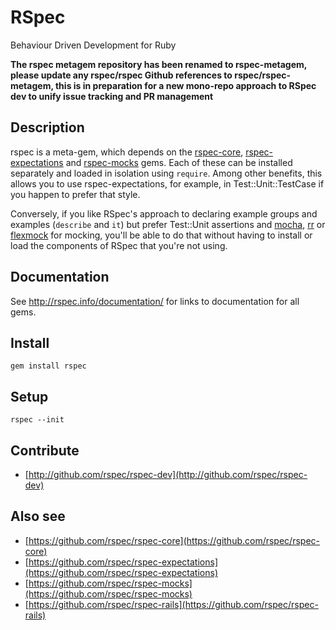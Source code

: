 # RSpec

Behaviour Driven Development for Ruby

**The rspec metagem repository has been renamed to rspec-metagem, please update any rspec/rspec
Github references to rspec/rspec-metagem, this is in preparation for a new mono-repo approach to
RSpec dev to unify issue tracking and PR management**

## Description

rspec is a meta-gem, which depends on the [rspec-core](https://github.com/rspec/rspec-core),
[rspec-expectations](https://github.com/rspec/rspec-expectations) and
[rspec-mocks](https://github.com/rspec/rspec-mocks) gems. Each of these can be installed separately
and loaded in isolation using `require`. Among other benefits, this allows you to use
rspec-expectations, for example, in Test::Unit::TestCase if you happen to prefer that style.

Conversely, if you like RSpec's approach to declaring example groups and examples (`describe` and
`it`) but prefer Test::Unit assertions and [mocha](https://github.com/freerange/mocha),
[rr](https://github.com/rr/rr) or [flexmock](https://github.com/jimweirich/flexmock) for mocking,
you'll be able to do that without having to install or load the components of RSpec that you're not
using.

## Documentation

See http://rspec.info/documentation/ for links to documentation for all gems.

## Install

    gem install rspec

## Setup

    rspec --init

## Contribute

- [http://github.com/rspec/rspec-dev](http://github.com/rspec/rspec-dev)

## Also see

- [https://github.com/rspec/rspec-core](https://github.com/rspec/rspec-core)
- [https://github.com/rspec/rspec-expectations](https://github.com/rspec/rspec-expectations)
- [https://github.com/rspec/rspec-mocks](https://github.com/rspec/rspec-mocks)
- [https://github.com/rspec/rspec-rails](https://github.com/rspec/rspec-rails)

